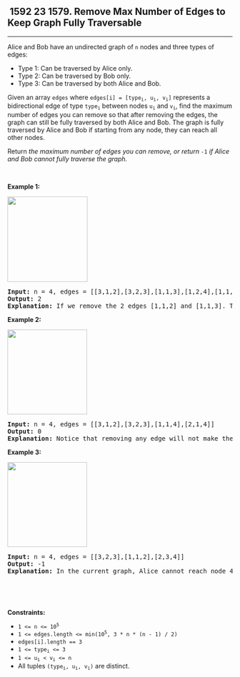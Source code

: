 <h2> 1592 23
1579. Remove Max Number of Edges to Keep Graph Fully Traversable</h2><hr><div><p>Alice and Bob have an undirected graph of <code>n</code> nodes and three types of edges:</p>

<ul>
	<li>Type 1: Can be traversed by Alice only.</li>
	<li>Type 2: Can be traversed by Bob only.</li>
	<li>Type 3: Can be traversed by both Alice and Bob.</li>
</ul>

<p>Given an array <code>edges</code> where <code>edges[i] = [type<sub>i</sub>, u<sub>i</sub>, v<sub>i</sub>]</code> represents a bidirectional edge of type <code>type<sub>i</sub></code> between nodes <code>u<sub>i</sub></code> and <code>v<sub>i</sub></code>, find the maximum number of edges you can remove so that after removing the edges, the graph can still be fully traversed by both Alice and Bob. The graph is fully traversed by Alice and Bob if starting from any node, they can reach all other nodes.</p>

<p>Return <em>the maximum number of edges you can remove, or return</em> <code>-1</code> <em>if Alice and Bob cannot fully traverse the graph.</em></p>

<p>&nbsp;</p>
<p><strong class="example">Example 1:</strong></p>

<p><strong><img alt="" src="https://assets.leetcode.com/uploads/2020/08/19/ex1.png" style="width: 179px; height: 191px;"></strong></p>

<pre><strong>Input:</strong> n = 4, edges = [[3,1,2],[3,2,3],[1,1,3],[1,2,4],[1,1,2],[2,3,4]]
<strong>Output:</strong> 2
<strong>Explanation: </strong>If we remove the 2 edges [1,1,2] and [1,1,3]. The graph will still be fully traversable by Alice and Bob. Removing any additional edge will not make it so. So the maximum number of edges we can remove is 2.
</pre>

<p><strong class="example">Example 2:</strong></p>

<p><strong><img alt="" src="https://assets.leetcode.com/uploads/2020/08/19/ex2.png" style="width: 178px; height: 190px;"></strong></p>

<pre><strong>Input:</strong> n = 4, edges = [[3,1,2],[3,2,3],[1,1,4],[2,1,4]]
<strong>Output:</strong> 0
<strong>Explanation: </strong>Notice that removing any edge will not make the graph fully traversable by Alice and Bob.
</pre>

<p><strong class="example">Example 3:</strong></p>

<p><strong><img alt="" src="https://assets.leetcode.com/uploads/2020/08/19/ex3.png" style="width: 178px; height: 190px;"></strong></p>

<pre><strong>Input:</strong> n = 4, edges = [[3,2,3],[1,1,2],[2,3,4]]
<strong>Output:</strong> -1
<b>Explanation: </b>In the current graph, Alice cannot reach node 4 from the other nodes. Likewise, Bob cannot reach 1. Therefore it's impossible to make the graph fully traversable.</pre>

<p>&nbsp;</p>

<p>&nbsp;</p>
<p><strong>Constraints:</strong></p>

<ul>
	<li><code>1 &lt;= n &lt;= 10<sup>5</sup></code></li>
	<li><code>1 &lt;= edges.length &lt;= min(10<sup>5</sup>, 3 * n * (n - 1) / 2)</code></li>
	<li><code>edges[i].length == 3</code></li>
	<li><code>1 &lt;= type<sub>i</sub> &lt;= 3</code></li>
	<li><code>1 &lt;= u<sub>i</sub> &lt; v<sub>i</sub> &lt;= n</code></li>
	<li>All tuples <code>(type<sub>i</sub>, u<sub>i</sub>, v<sub>i</sub>)</code> are distinct.</li>
</ul>
</div>